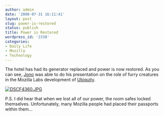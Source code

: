 ```yaml
---
author: admin
date: '2008-07-31 16:11:41'
layout: post
slug: power-is-restored
status: publish
title: Power is Restored
wordpress_id: '2338'
categories:
- Daily Life
- Mozilla
- Technology
---
```


The hotel has had its generator replaced and power is now restored. As
you can see, [Jono](http://jonoscript.wordpress.com/) was able to do his
presentation on the role of furry creatures in the Mozilla Labs
development of [Ubiquity](http://wiki.mozilla.org/Labs/Ubiquity).

[![DSCF4360.JPG](http://farm4.static.flickr.com/3116/2720311625_e8a837c649.jpg)](http://www.flickr.com/photos/albill/2720311625/ "DSCF4360.JPG by albill, on Flickr")

P.S. I did hear that when we lost all of our power, the room safes
locked themselves. Unfortunately, many Mozilla people had placed their
passports within them...
